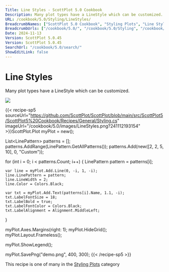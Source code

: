 ```yaml
---
Title: Line Styles - ScottPlot 5.0 Cookbook
Description: Many plot types have a LineStyle which can be customized.
URL: /cookbook/5.0/Styling/LineStyles/
BreadcrumbNames: ["ScottPlot 5.0 Cookbook", "Styling Plots", "Line Styles"]
BreadcrumbUrls: ["/cookbook/5.0/", "/cookbook/5.0/Styling", "/cookbook/5.0/Styling/LineStyles"]
Date: 2024-11-13
Version: ScottPlot 5.0.45
Version: ScottPlot 5.0.45
SearchUrl: "/cookbook/5.0/search/"
ShowEditLink: false
---
```



<div class='d-flex align-items-center mt-5'>
<h1 class='me-2 text-dark my-0 border-0'>Line Styles</h1>
</div>

Many plot types have a LineStyle which can be customized.

[![](/cookbook/5.0/images/LineStyles.png?241112193154)](/cookbook/5.0/images/LineStyles.png?241112193154)

{{< recipe-sp5 sourceUrl="https://github.com/ScottPlot/ScottPlot/blob/main/src/ScottPlot5/ScottPlot5%20Cookbook/Recipes/General/Styling.cs" imageUrl="/cookbook/5.0/images/LineStyles.png?241112193154" >}}ScottPlot.Plot myPlot = new();

List&lt;LinePattern&gt; patterns = [];
patterns.AddRange(LinePattern.GetAllPatterns());
patterns.Add(new([2, 2, 5, 10], 0, "Custom"));

for (int i = 0; i &lt; patterns.Count; i++)
{
    LinePattern pattern = patterns[i];

    var line = myPlot.Add.Line(0, -i, 1, -i);
    line.LinePattern = pattern;
    line.LineWidth = 2;
    line.Color = Colors.Black;

    var txt = myPlot.Add.Text(patterns[i].Name, 1.1, -i);
    txt.LabelFontSize = 18;
    txt.LabelBold = true;
    txt.LabelFontColor = Colors.Black;
    txt.LabelAlignment = Alignment.MiddleLeft;
}

myPlot.Axes.Margins(right: 1);
myPlot.HideGrid();
myPlot.Layout.Frameless();

myPlot.ShowLegend();

myPlot.SavePng("demo.png", 400, 300);
{{< /recipe-sp5 >}}

<div class='my-5 text-center'>This recipe is one of many in the <a href='/cookbook/5.0/Styling'>Styling Plots</a> category</div>


